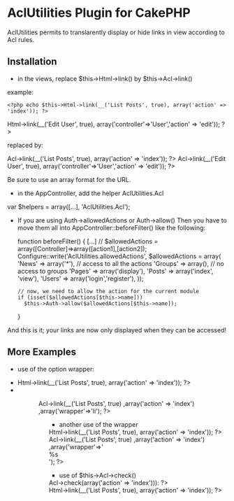 # AclUtilities Plugin for CakePHP #

AclUtilities permits to translarently display or hide links in view according to Acl rules.

## Installation ##

* in the views, replace $this->Html->link() by $this->Acl->link()

example:

	<?php echo $this->Html->link(__('List Posts', true), array('action' => 'index')); ?>

<?php echo $this->Html->link(__('Edit User', true), array('controller'=>'User','action' => 'edit')); ?>

replaced by:

<?php echo $this->Acl->link(__('List Posts', true), array('action' => 'index')); ?>

<?php echo $this->Acl->link(__('Edit User', true), array('controller'=>'User','action' => 'edit')); ?>

Be sure to use an array format for the URL.

* in the AppController, add the helper AclUtilities.Acl

var $helpers = array([...], 'AclUtilities.Acl');

* If you are using Auth->allowedActions or Auth->allow()
   Then you have to move them all into AppController::beforeFilter() like the following:

    function beforeFilter() {
      [...]
      // $allowedActions = array([Controller]=>array([action1],[action2]);
      Configure::write('AclUtilities.allowedActions', $allowedActions = array(
        'News' => array('*'), // access to all the actions
        'Groups' => array(), // no access to groups
        'Pages' => array('display'),
        'Posts' => array('index', 'view'),
        'Users' => array('login','register'),
      ));
      
      // now, we need to allow the action for the current module
      if (isset($allowedActions[$this->name]))
        $this->Auth->allow($allowedActions[$this->name]);
    }
  
And this is it; your links are now only displayed when they can be accessed!

## More Examples ##


* use of the option wrapper: 

<ul>
  <li>
    <?php echo $this->Html->link(__('List Posts', true), array('action' => 'index')); ?>
  <li>
<ul>

<ul>
  <?php echo $this->Acl->link(__('List Posts', true)
                              ,array('action' => 'index')
                              ,array('wrapper'=>'li'); ?>
<ul>

* another use of the wrapper

<div class="myClass">
  <?php echo $this->Html->link(__('List Posts', true), array('action' => 'index')); ?>
</div>

<?php echo $this->Acl->link(__('List Posts', true)
                           ,array('action' => 'index')
                           ,array('wrapper'=>'<div class="myClass">%s</div>'); ?>

* use of $this->Acl->check()

<?php if ($this->Acl->check(array('action' => 'index'))): ?>
  <div class="myClass">
    <?php echo $this->Html->link(__('List Posts', true), array('action' => 'index')); ?>
  </div>
<?php endif; ?>